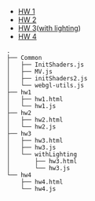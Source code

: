 - [HW 1](./hw1/hw1.html)
- [HW 2](./hw2/hw2.html)
- [HW 3](./hw3/hw3.html)([with lighting](./hw3/withLighting/hw3.html))
- [HW 4](./hw4/hw4.html)

```
.
├── Common
│   ├── InitShaders.js
│   ├── MV.js
│   ├── initShaders2.js
│   └── webgl-utils.js
├── hw1
│   ├── hw1.html
│   └── hw1.js
├── hw2
│   ├── hw2.html
│   └── hw2.js
├── hw3
│   ├── hw3.html
│   ├── hw3.js
│   └── withLighting
│       ├── hw3.html
│       └── hw3.js
└── hw4
    ├── hw4.html
    └── hw4.js
```
